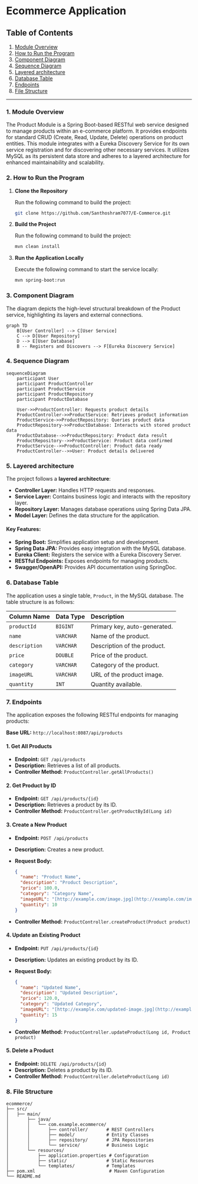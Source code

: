 # Ecommerce Application

## Table of Contents
1.  [Module Overview](#1-module-overview)
2.  [How to Run the Program](#2-how-to-run-the-program)
3.  [Component Diagram](#3-component-diagram)
4.  [Sequence Diagram](#4-sequence-diagram)
5.  [Layered architecture](#5-layered-architecture)
6.  [Database Table](#6-database-table)
7.  [Endpoints](#7-endpoints)
8.  [File Structure](#8-file-structure)

---

### 1. Module Overview

The Product Module is a Spring Boot-based RESTful web service designed to manage products within an e-commerce platform. It provides endpoints for standard CRUD (Create, Read, Update, Delete) operations on product entities. This module integrates with a Eureka Discovery Service for its own service registration and for discovering other necessary services. It utilizes MySQL as its persistent data store and adheres to a layered architecture for enhanced maintainability and scalability.

### 2. How to Run the Program

1. **Clone the Repository**
   
   Run the following command to build the project:
   
   ```bash
   git clone https://github.com/Santhoshram7077/E-Commerce.git
   ```
3. **Build the Project**
   
    Run the following command to build the project:
   
    ```bash
    mvn clean install
    ```
 4. **Run the Application Locally**
    
    Execute the following command to start the service locally:
    
    ```bash
    mvn spring-boot:run
    ```

### 3. Component Diagram

The diagram depicts the high-level structural breakdown of the Product service, highlighting its layers and external connections.

```mermaid
graph TD
    B[User Controller] --> C[User Service]
    C --> D[User Repository]
    D --> E[User Database]
    B -- Registers and Discovers --> F[Eureka Discovery Service]
```
### 4. Sequence Diagram

```mermaid
sequenceDiagram
    participant User
    participant ProductController
    participant ProductService
    participant ProductRepository
    participant ProductDatabase

    User->>ProductController: Requests product details
    ProductController->>ProductService: Retrieves product information
    ProductService->>ProductRepository: Queries product data
    ProductRepository->>ProductDatabase: Interacts with stored product data
    ProductDatabase-->>ProductRepository: Product data result
    ProductRepository-->>ProductService: Product data confirmed
    ProductService-->>ProductController: Product data ready
    ProductController-->>User: Product details delivered
```

### 5. Layered architecture

The project follows a **layered architecture**:

* **Controller Layer:** Handles HTTP requests and responses.
* **Service Layer:** Contains business logic and interacts with the repository layer.
* **Repository Layer:** Manages database operations using Spring Data JPA.
* **Model Layer:** Defines the data structure for the application.

#### Key Features:

* **Spring Boot:** Simplifies application setup and development.
* **Spring Data JPA:** Provides easy integration with the MySQL database.
* **Eureka Client:** Registers the service with a Eureka Discovery Server.
* **RESTful Endpoints:** Exposes endpoints for managing products.
* **Swagger/OpenAPI:** Provides API documentation using SpringDoc.

### 6. Database Table

The application uses a single table, `Product`, in the MySQL database. The table structure is as follows:

| Column Name | Data Type | Description                   |
| :---------- | :-------- | :---------------------------- |
| `productId` | `BIGINT`  | Primary key, auto-generated.  |
| `name`      | `VARCHAR` | Name of the product.          |
| `description` | `VARCHAR` | Description of the product.   |
| `price`     | `DOUBLE`  | Price of the product.         |
| `category`  | `VARCHAR` | Category of the product.      |
| `imageURL`  | `VARCHAR` | URL of the product image.     |
| `quantity`  | `INT`     | Quantity available.           |

### 7. Endpoints

The application exposes the following RESTful endpoints for managing products:

**Base URL:** `http://localhost:8087/api/products`

#### 1. Get All Products

* **Endpoint:** `GET /api/products`
* **Description:** Retrieves a list of all products.
* **Controller Method:** `ProductController.getAllProducts()`

#### 2. Get Product by ID

* **Endpoint:** `GET /api/products/{id}`
* **Description:** Retrieves a product by its ID.
* **Controller Method:** `ProductController.getProductById(Long id)`

#### 3. Create a New Product

* **Endpoint:** `POST /api/products`
* **Description:** Creates a new product.
* **Request Body:**

    ```json
    {
      "name": "Product Name",
      "description": "Product Description",
      "price": 100.0,
      "category": "Category Name",
      "imageURL": "[http://example.com/image.jpg](http://example.com/image.jpg)",
      "quantity": 10
    }
    ```
* **Controller Method:** `ProductController.createProduct(Product product)`

#### 4. Update an Existing Product

* **Endpoint:** `PUT /api/products/{id}`
* **Description:** Updates an existing product by its ID.
* **Request Body:**

    ```json
    {
      "name": "Updated Name",
      "description": "Updated Description",
      "price": 120.0,
      "category": "Updated Category",
      "imageURL": "[http://example.com/updated-image.jpg](http://example.com/updated-image.jpg)",
      "quantity": 15
    }
    ```
* **Controller Method:** `ProductController.updateProduct(Long id, Product product)`

#### 5. Delete a Product

* **Endpoint:** `DELETE /api/products/{id}`
* **Description:** Deletes a product by its ID.
* **Controller Method:** `ProductController.deleteProduct(Long id)`

### 8. File Structure

```
ecommerce/
├── src/
│   ├── main/
│       ├── java/
│       │   └── com.example.ecommerce/
│       │       ├── controller/       # REST Controllers
│       │       ├── model/            # Entity Classes
│       │       ├── repository/       # JPA Repositories
│       │       └── service/          # Business Logic
│       └── resources/
│           ├── application.properties # Configuration
│           ├── static/               # Static Resources
│           └── templates/            # Templates 
├── pom.xml                            # Maven Configuration
└── README.md
```
